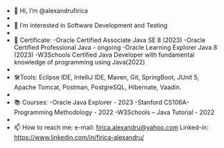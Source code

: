 - 👋 Hi, I’m @alexandrufirica
- 
- 👀 I’m interested in Software Development and Testing
- 
- 📜 Certificate: -Oracle Certified Associate Java SE 8 (2023)
                  -Oracle Certified Professional Java - ongoing
                  -Oracle Learning Explorer Java 8 (2023)
                  -W3Schools Certified Java Developer with fundamental knowledge of programming using Java(2022)
-
- 🛠️Tools: Eclipse IDE, IntelliJ IDE, Maven, Git, SpringBoot, JUnit 5, Apache Tomcat, Postman, PostgreSQL, Hibernate, Vaadin.
-               
- 📚 Courses: -Oracle Java Explorer - 2023
              -Stanford CS106A-Programming Methodology - 2022
              -W3Schools – Java Tutorial - 2022
-             
- 📫 How to reach me: e-mail: firica.alexandru@yahoo.com
                      Linked-in: https://www.linkedin.com/in/firica-alexandru/


